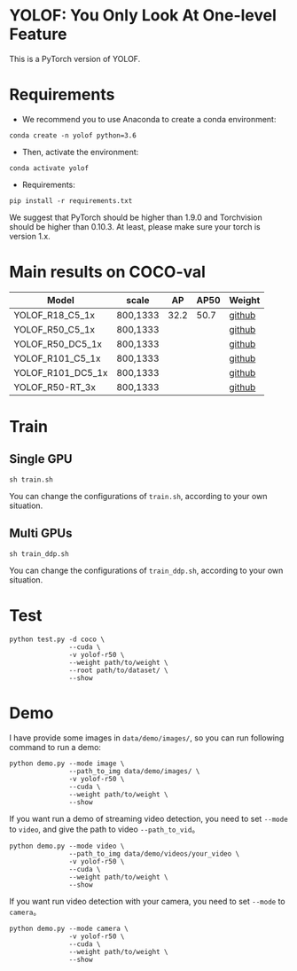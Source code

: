 # YOLOF: You Only Look At One-level Feature

This is a PyTorch version of YOLOF.

# Requirements
- We recommend you to use Anaconda to create a conda environment:
```Shell
conda create -n yolof python=3.6
```

- Then, activate the environment:
```Shell
conda activate yolof
```

- Requirements:
```Shell
pip install -r requirements.txt 
```

We suggest that PyTorch should be higher than 1.9.0 and Torchvision should be higher than 0.10.3. At least, please make sure your torch is version 1.x.

# Main results on COCO-val

| Model                 |  scale     |   AP   |  AP50  | Weight |
|-----------------------|------------|--------|--------|--------|
| YOLOF_R18_C5_1x       |  800,1333  |  32.2  |  50.7  | [github]() |
| YOLOF_R50_C5_1x       |  800,1333  |    |    | [github]() |
| YOLOF_R50_DC5_1x      |  800,1333  |        |        | [github]() |
| YOLOF_R101_C5_1x      |  800,1333  |        |        | [github]() |
| YOLOF_R101_DC5_1x     |  800,1333  |        |        | [github]() |
| YOLOF_R50-RT_3x       |  800,1333  |        |        | [github]() |

<!-- Limited by my computing resources, I cannot provide other weights files of `YOLOF_R_50_DC5_1x`, `YOLOF_R_101_C5_1x`and `YOLOF_R_101_DC5_1x`.
I would be very grateful if you used this project to train the above models and would like to open source the weights files.
 -->
# Train
## Single GPU
```Shell
sh train.sh
```

You can change the configurations of `train.sh`, according to your own situation.

## Multi GPUs
```Shell
sh train_ddp.sh
```

You can change the configurations of `train_ddp.sh`, according to your own situation.

# Test
```Shell
python test.py -d coco \
               --cuda \
               -v yolof-r50 \
               --weight path/to/weight \
               --root path/to/dataset/ \
               --show
```

# Demo
I have provide some images in `data/demo/images/`, so you can run following command to run a demo:

```Shell
python demo.py --mode image \
               --path_to_img data/demo/images/ \
               -v yolof-r50 \
               --cuda \
               --weight path/to/weight \
               --show
```

If you want run a demo of streaming video detection, you need to set `--mode` to `video`, and give the path to video `--path_to_vid`。

```Shell
python demo.py --mode video \
               --path_to_img data/demo/videos/your_video \
               -v yolof-r50 \
               --cuda \
               --weight path/to/weight \
               --show
```

If you want run video detection with your camera, you need to set `--mode` to `camera`。

```Shell
python demo.py --mode camera \
               -v yolof-r50 \
               --cuda \
               --weight path/to/weight \
               --show
```
